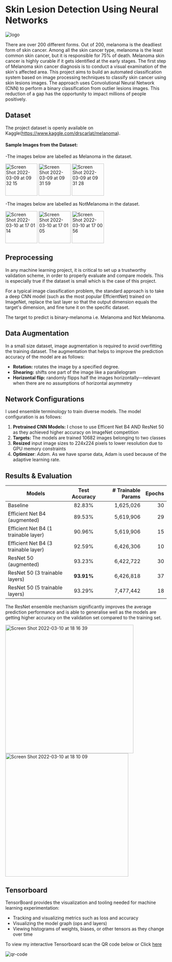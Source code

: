 # Skin Lesion Detection Using Neural Networks
![logo](https://user-images.githubusercontent.com/93217519/157762783-04e4699a-941c-45a7-a6ce-a7bae22adeec.jpeg)

There are over 200 different forms. Out of 200, melanoma is the deadliest form of skin cancer. Among all the skin cancer type, melanoma is the least common skin cancer, but it is responsible for 75% of death. Melanoma skin cancer is highly curable if it gets identified at the early stages. The first step of Melanoma skin cancer diagnosis is to conduct a visual examination of the skin's affected area. This project aims to build an automated classification system based on image processing techniques to classify skin cancer using skin lesions images. The approach uses Convolutional Neural Network (CNN) to perform a binary classification from outlier lesions images. This reduction of a gap has the opportunity to impact millions of people positively.

## Dataset
The project dataset is openly available on Kaggle(https://www.kaggle.com/drscarlat/melanoma).

#### Sample Images from the Dataset:

-The images below are labelled as Melanoma in the dataset.

<img width="100" alt="Screen Shot 2022-03-09 at 09 32 15" src="https://user-images.githubusercontent.com/93217519/157761856-6d900aca-63e5-4b02-89ad-392f19401704.png"> <img width="100" alt="Screen Shot 2022-03-09 at 09 31 59" src="https://user-images.githubusercontent.com/93217519/157761910-8da0cd74-d723-4281-9695-cad6a07f0069.png"> <img width="100" alt="Screen Shot 2022-03-09 at 09 31 28" src="https://user-images.githubusercontent.com/93217519/157761912-67c66006-ce7b-4d85-a390-886781b97cc3.png">

-The images below are labelled as NotMelanoma in the dataset.

<img width="100" alt="Screen Shot 2022-03-10 at 17 01 14" src="https://user-images.githubusercontent.com/93217519/157762087-5dae3253-dd3f-4c8b-8a52-7d26cf6542b7.png"> <img width="100" alt="Screen Shot 2022-03-10 at 17 01 05" src="https://user-images.githubusercontent.com/93217519/157762088-ebdc7997-1fe4-43c1-9dad-240441660851.png"> <img width="100" alt="Screen Shot 2022-03-10 at 17 00 56" src="https://user-images.githubusercontent.com/93217519/157762089-0cae884c-fd02-430f-91d4-d8f25e3a3fa7.png">


## Preprocessing

In any machine learning project, it is critical to set up a trustworthy validation scheme, in order to properly evaluate and compare models. This is especially true if the dataset is small which is the case of this project.

For a typical image classification problem, the standard approach is to take a deep CNN model (such as the most popular EffcientNet) trained on ImageNet, replace the last layer so that the output dimension equals the target's dimension, and fine tune it on the specific dataset.

The target to predict is binary-melanoma i.e. Melanoma and Not Melanoma. 

## Data Augmentation

In a small size dataset, image augmentation is required to avoid overfitting the training dataset. The augmentation that helps to improve the prediction accuracy of the model are as follows:
- **Rotation:** rotates the image by a specified degree.
- **Shearing:** shifts one part of the image like a parallelogram
- **Horizontal flip:** randomly flipps half the images horizontally—relevant when there are no assumptions of horizontal asymmetry

## Network Configurations
I used ensemble terminology to train diverse models. The model configuration is as follows:

1. **Pretrained CNN Models:** I chose to use Efficent Net B4 AND ResNet 50 as they achieved higher accuracy on ImageNet competition
2. **Targets:** The models are trained 10682 images belonging to two classes 
3. **Resized** input image sizes to 224x224 pixels to lower resolution due to GPU memory constraints
4. **Optimizer**: *Adam*. As we have sparse data, Adam is used because of the adaptive learning rate.

## Results & Evaluation

| Models        | Test Accuracy  |  # Trainable Params |Epochs |
| ------------- |:-------------:| -----:|-----:|
| Baseline      | 82.83% | 1,625,026 | 30 |
| Efficient Net B4 (augmented)      | 89.53%     |   5,619,906 |29 |
| Efficient Net B4 (1 trainable layer) | 90.96%      | 5,619,906 |15 |
| Efficient Net B4 (3 trainable layer) | 92.59%      | 6,426,306 |10 |
| ResNet 50 (augmented) | 93.23%      |    6,422,722 |30 |
| ResNet 50 (3 trainable layers) | **93.91%**      |    6,426,818 |37 |
| ResNet 50 (5 trainable layers) | 93.29%      |    7,477,442 |18 |

The ResNet ensemble mechanism significantly improves the average prediction performance and is able to generalise well as the models are getting higher accuracy on the validation set compared to the training set.

<img width="400" alt="Screen Shot 2022-03-10 at 18 16 39" src="https://user-images.githubusercontent.com/93217519/157771308-f8b4ce49-a6cc-4c13-b73d-21a41cec1298.png">
<img width="384" alt="Screen Shot 2022-03-10 at 18 10 09" src="https://user-images.githubusercontent.com/93217519/157770559-495d48a8-e8b4-4e00-96e9-c72b2f7c629a.png">


## Tensorboard
TensorBoard provides the visualization and tooling needed for machine learning experimentation:
- Tracking and visualizing metrics such as loss and accuracy
- Visualizing the model graph (ops and layers)
- Viewing histograms of weights, biases, or other tensors as they change over time

To view my interactive Tensorboard scan the QR code below or Click [here](https://tensorboard.dev/experiment/UVAwdGFwQA6JBWJPZEWLPQ/#scalars)

![qr-code](https://user-images.githubusercontent.com/93217519/157250970-69819cec-2024-4550-8f8d-8c3d13acfb17.png)

